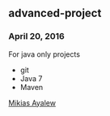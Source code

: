 ## advanced-project

### April 20, 2016

For java only projects

* git 
* Java 7
* Maven

[Mikias Ayalew](http://sqasolution.com)
